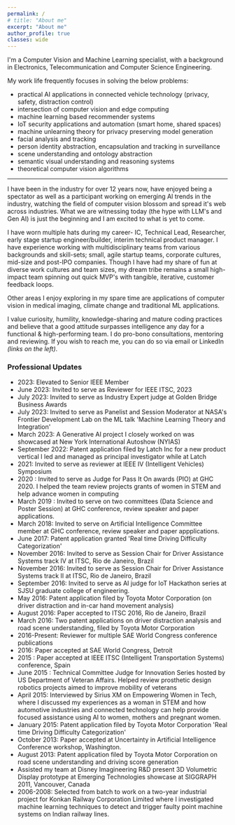 ```yaml
---
permalink: /
# title: "About me"
excerpt: "About me"
author_profile: true
classes: wide
---
```


I'm a Computer Vision and Machine Learning specialist, with a background in Electronics, Telecommunication and Computer Science Engineering.

My work life frequently focuses in solving the below problems:
* practical AI applications in connected vehicle technology (privacy, safety, distraction control)
* intersection of computer vision and edge computing
* machine learning based recommender systems
* IoT security applications and automation (smart home, shared spaces)
* machine unlearning theory for privacy preserving model generation
* facial analysis and tracking
* person identity abstraction, encapsulation and tracking in surveillance
* scene understanding and ontology abstraction
* semantic visual understanding and reasoning systems
* theoretical computer vision algorithms

---
I have been in the industry for over 12 years now, have enjoyed being a spectator as well as a participant working on emerging AI trends in the industry, watching the field of computer vision blossom and spread it's web across industries. 
What we are witnessing today (the hype with LLM's and Gen AI) is just the beginning and I am excited to what is yet to come.

I have worn multiple hats during my career- IC, Technical Lead, Researcher, early stage startup engineer/builder, interim technical product manager.
I have experience working with multidisciplinary teams from various backgrounds and skill-sets; small, agile startup teams, corporate cultures, mid-size and post-IPO companies. 
Though I have had my share of fun at diverse work cultures and team sizes, my dream tribe remains a small high-impact team spinning out quick MVP's with tangible, iterative, customer feedback loops.

Other areas I enjoy exploring in my spare time are applications of computer vision in medical imaging, climate change and traditional ML applications.

I value curiosity, humility, knowledge-sharing and mature coding practices and believe that a good attitude surpasses intelligence any day for a functional & high-performing team.
I do pro-bono consultations, mentoring and reviewing. If you wish to reach me, you can do so via email or LinkedIn _(links on the left)_.


### Professional Updates

* 2023: Elevated to Senior IEEE Member 
* June 2023: Invited to serve as Reviewer for IEEE ITSC, 2023
* July 2023: Invited to serve as Industry Expert judge at Golden Bridge Business Awards
* July 2023: Invited to serve as Panelist and Session Moderator at NASA's Frontier Development Lab on the ML talk 'Machine Learning Theory and Integration'
* March 2023: A Generative AI project I closely worked on was showcased at New York International Autoshow (NYIAS)
* September 2022: Patent application filed by Latch Inc for a new product vertical I led and managed as principal investigator while at Latch
* 2021: Invited to serve as reviewer at IEEE IV (Intelligent Vehicles) Symposium
* 2020 : Invited to serve as Judge for Pass It On awards (PIO) at GHC 2020. I helped the team review projects grants of women in STEM and help advance women in computing 
* March 2019 : Invited to serve on two committees (Data Science and Poster Session) at GHC conference, review speaker and paper applications.
* March 2018: Invited to serve on Artificial Intelligence Committee member at GHC conference, review speaker and paper appplications.
* June 2017: Patent application granted 'Real time Driving Difficulty Categorization'
* November 2016: Invited to serve as Session Chair for Driver Assistance Systems track IV at ITSC, Rio de Janeiro, Brazil
* November 2016: Invited to serve as Session Chair for Driver Assistance Systems track II at ITSC, Rio de Janeiro, Brazil
* September 2016: Invited to serve as AI judge for IoT Hackathon series at SJSU graduate college of engineering.
* May 2016: Patent application filed by Toyota Motor Corporation (on driver distraction and in-car hand movement analysis)
* August 2016: Paper accepted to ITSC 2016, Rio de Janeiro, Brazil 
* March 2016: Two patent applications on driver distraction analysis and road scene understanding, filed by Toyota Motor Corporation
* 2016-Present: Reviewer for multiple SAE World Congress conference publications
* 2016: Paper accepted at SAE World Congress, Detroit
* 2015 : Paper accepted at IEEE ITSC (Intelligent Transportation Systems) conference, Spain
* June 2015 : Technical Committee Judge for Innovation Series hosted by US Department of Veteran Affairs. Helped review prosthetic design robotics projects aimed to improve mobility of veterans
* April 2015: Interviewed by Sirius XM on Empowering Women in Tech, where I discussed my experiences as a woman in STEM and how automotive industries and connected technology can help provide focused assistance using AI to women, mothers and pregnant women.
* January 2015: Patent application filed by Toyota Motor Corporation 'Real time Driving Difficulty Categorization'
* October 2013: Paper accepted at Uncertainty in Artificial Intelligence Conference workshop, Washington.
* August 2013: Patent application filed by Toyota Motor Corporation on road scene understanding and driving score generation
* Assisted my team at Disney Imagineering R&D present 3D Volumetric Display prototype at Emerging Technologies showcase at SIGGRAPH 2011, Vancouver, Canada
* 2006-2008: Selected from batch to work on a two-year industrial project for Konkan Railway Corporation Limited where I investigated machine learning techniques to detect and trigger faulty point machine systems on Indian railway lines.


